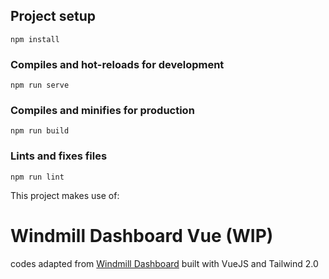 ## Project setup
```
npm install
```

### Compiles and hot-reloads for development
```
npm run serve
```

### Compiles and minifies for production
```
npm run build
```

### Lints and fixes files
```
npm run lint
```

This project makes use of:
# Windmill Dashboard Vue (WIP)

codes adapted from  [Windmill Dashboard](https://github.com/estevanmaito/windmill-dashboard) built with VueJS and Tailwind 2.0